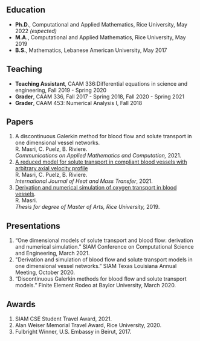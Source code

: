 ## Education 
- **Ph.D.**, Computational and Applied Mathematics, Rice University, May 2022 _(expected)_
- **M.A.**, Computational and Applied Mathematics, Rice University, May 2019
- **B.S.**, Mathematics, Lebanese American University, May 2017 

## Teaching
- **Teaching Assistant**, CAAM 336:Differential equations in science and engineering,
Fall 2019 - Spring 2020
- **Grader**, CAAM 336, Fall 2017 - Spring 2018, Fall 2020 - Spring 2021
- **Grader**, CAAM 453: Numerical Analysis I, Fall 2018

## Papers 
1. A discontinuous Galerkin method for blood flow and solute transport in one dimensional vessel networks.  
R. Masri, C. Puelz, B. Riviere.  
*Communications on Applied Mathematics and Computation,* 2021.
2. [A reduced model for solute transport in compliant blood vessels with arbitrary axial velocity profile](https://www.sciencedirect.com/science/article/pii/S0017931021004828)  
R. Masri, C. Puelz, B. Riviere.   
*International Journal of Heat and Mass Transfer*, 2021. 
3. [Derivation and numerical simulation of oxygen transport in blood vessels](https://scholarship.rice.edu/handle/1911/107400).  
R. Masri.  
*Thesis for degree of Master of Arts, Rice University,* 2019. <!--[link to thesis](https://scholarship.rice.edu/handle/1911/107400).-->

## Presentations 
1. “One dimensional models of solute transport and blood flow: derivation and numerical simulation.” SIAM Conference on Computational Science and Engineering, March 2021.
2. "Derivation and simulation of blood flow and solute transport models in one dimensional vessel networks.” SIAM Texas Louisiana Annual Meeting, October 2020.
3. “Discontinuous Galerkin methods for blood flow and solute transport models.” Finite Element Rodeo at Baylor University, March 2020.

## Awards 
1. SIAM CSE Student Travel Award, 2021.
2. Alan Weiser Memorial Travel Award, Rice University, 2020.
3. Fulbright Winner, U.S. Embassy in Beirut, 2017.

